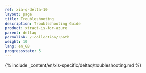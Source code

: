 ```yaml
---
ref: xia-q-delta-10
layout: page
title: Troubleshooting
description: Troubleshooting Guide
product: xtract-is-for-azure
parent: deltaq
permalink: /:collection/:path
weight: 10
lang: en_GB
progressstate: 5
---
```

{% include _content/en/xis-specific/deltaq/troubleshooting.md %}

